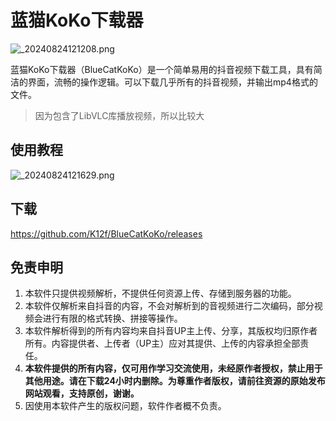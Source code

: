 # 蓝猫KoKo下载器

![_20240824121208.png](https://s2.loli.net/2024/08/24/DnSyxsaIHd972oL.jpg)

蓝猫KoKo下载器（BlueCatKoKo）是一个简单易用的抖音视频下载工具，具有简洁的界面，流畅的操作逻辑。可以下载几乎所有的抖音视频，并输出mp4格式的文件。
> 因为包含了LibVLC库播放视频，所以比较大
## 使用教程
![_20240824121629.png](https://s2.loli.net/2024/08/24/BRfOVi4X6bFY8EU.jpg)
## 下载
https://github.com/K12f/BlueCatKoKo/releases

## 免责申明

1. 本软件只提供视频解析，不提供任何资源上传、存储到服务器的功能。
2. 本软件仅解析来自抖音的内容，不会对解析到的音视频进行二次编码，部分视频会进行有限的格式转换、拼接等操作。
3. 本软件解析得到的所有内容均来自抖音UP主上传、分享，其版权均归原作者所有。内容提供者、上传者（UP主）应对其提供、上传的内容承担全部责任。
4. **本软件提供的所有内容，仅可用作学习交流使用，未经原作者授权，禁止用于其他用途。请在下载24小时内删除。为尊重作者版权，请前往资源的原始发布网站观看，支持原创，谢谢。**
5. 因使用本软件产生的版权问题，软件作者概不负责。
